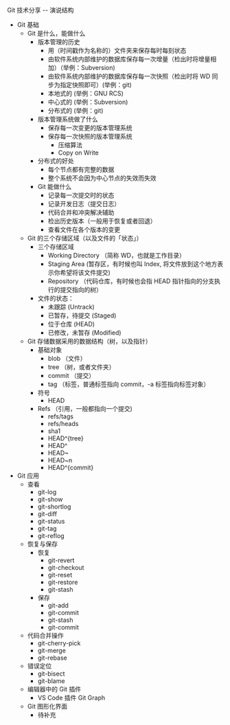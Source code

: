 Git 技术分享 -- 演说结构

- Git 基础
  - Git 是什么，能做什么
    - 版本管理的历史
      - 用（时间戳作为名称的）文件夹来保存每时每刻状态
      - 由软件系统内部维护的数据库保存每一次增量（检出时将增量相加）（举例：Subversion)
      - 由软件系统内部维护的数据库保存每一次快照（检出时将 WD 同步为指定快照即可）(举例：git)
      - 本地式的 (举例：GNU RCS)
      - 中心式的 (举例：Subversion)
      - 分布式的 (举例：git)
    - 版本管理系统做了什么
      - 保存每一次变更的版本管理系统
      - 保存每一次快照的版本管理系统
        - 压缩算法
        - Copy on Write
    - 分布式的好处
      - 每个节点都有完整的数据
      - 整个系统不会因为中心节点的失效而失效
    - Git 能做什么
      - 记录每一次提交时的状态
      - 记录开发日志（提交日志）
      - 代码合并和冲突解决辅助
      - 检出历史版本（一般用于恢复或者回退）
      - 查看文件在各个版本的变更
  - Git 的三个存储区域（以及文件的「状态」）
    - 三个存储区域
      - Working Directory （简称 WD，也就是工作目录）
      - Staging Area (暂存区，有时候也叫 Index, 将文件放到这个地方表示你希望将该文件提交)
      - Repository （代码仓库，有时候也会指 HEAD 指针指向的分支执行的提交指向的树）
    - 文件的状态：
      - 未跟踪 (Untrack)
      - 已暂存，待提交 (Staged)
      - 位于仓库 (HEAD)
      - 已修改，未暂存 (Modified)
  - Git 存储数据采用的数据结构（树，以及指针）
    - 基础对象
      - blob （文件）
      - tree （树，或者文件夹）
      - commit （提交）
      - tag （标签，普通标签指向 commit，-a 标签指向标签对象）
    - 符号
      - HEAD
    - Refs （引用，一般都指向一个提交)
      - refs/tags
      - refs/heads
      - sha1
      - HEAD^{tree}
      - HEAD^
      - HEAD~
      - HEAD~n
      - HEAD^{commit}
- Git 应用
  - 查看
    - git-log
    - git-show
    - git-shortlog
    - git-diff
    - git-status
    - git-tag
    - git-reflog
  - 恢复与保存
    - 恢复
      - git-revert
      - git-checkout
      - git-reset
      - git-restore
      - git-stash
    - 保存
      - git-add
      - git-commit
      - git-stash
      - git-commit
  - 代码合并操作
    - git-cherry-pick
    - git-merge
    - git-rebase
  - 错误定位
    - git-bisect
    - git-blame
  - 编辑器中的 Git 插件
    - VS Code 插件 Git Graph
  - Git 图形化界面
    - 待补充

